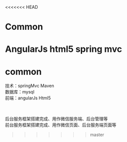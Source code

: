 <<<<<<< HEAD
# Common
AngularJs html5 spring mvc
=======
# common
技术：springMvc Maven</br>
数据库：mysql</br>
前端：angularJs Html5</br>

</br>
</br>
后台服务框架搭建完成、用作微信服务端、后台管理等</br>
前台服务框架搭建完成、用作微信页面、后台服务端页面等</br>











>>>>>>> master
